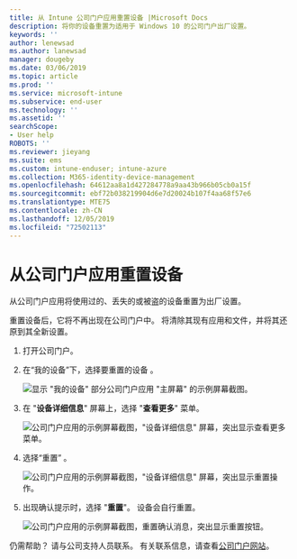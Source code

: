 ```yaml
---
title: 从 Intune 公司门户应用重置设备 |Microsoft Docs
description: 将你的设备重置为适用于 Windows 10 的公司门户出厂设置。
keywords: ''
author: lenewsad
ms.author: lanewsad
manager: dougeby
ms.date: 03/06/2019
ms.topic: article
ms.prod: ''
ms.service: microsoft-intune
ms.subservice: end-user
ms.technology: ''
ms.assetid: ''
searchScope:
- User help
ROBOTS: ''
ms.reviewer: jieyang
ms.suite: ems
ms.custom: intune-enduser; intune-azure
ms.collection: M365-identity-device-management
ms.openlocfilehash: 64612aa8a1d427284778a9aa43b966b05cb0a15f
ms.sourcegitcommit: ebf72b038219904d6e7d20024b107f4aa68f57e6
ms.translationtype: MTE75
ms.contentlocale: zh-CN
ms.lasthandoff: 12/05/2019
ms.locfileid: "72502113"
---
```

# <a name="reset-device-from-the-company-portal-app"></a>从公司门户应用重置设备  

从公司门户应用将使用过的、丢失的或被盗的设备重置为出厂设置。  

重置设备后，它将不再出现在公司门户中。 将清除其现有应用和文件，并将其还原到其全新设置。  


1. 打开公司门户。  
2. 在“我的设备”下，选择要重置的设备  。   

    ![显示 "我的设备" 部分公司门户应用 "主屏幕" 的示例屏幕截图。](./media/1802-cp-app-windows-home.png)  

3. 在 "**设备详细信息**" 屏幕上，选择 "**查看更多**" 菜单。  

    ![公司门户应用的示例屏幕截图，"设备详细信息" 屏幕，突出显示查看更多菜单。](./media/1802-cp-app-windows-device-details.png)  

4. 选择“重置”  。  

     ![公司门户应用的示例屏幕截图，"设备详细信息" 屏幕，突出显示重置操作。 ](./media/1802-cp-app-windows-device-details-reset.png)  

5. 出现确认提示时，选择 "**重置**"。 设备会自行重置。  

     ![公司门户应用的示例屏幕截图，重置确认消息，突出显示重置按钮。 ](./media/1802-cp-app-windows-reset-confirm.png)  

仍需帮助？ 请与公司支持人员联系。 有关联系信息，请查看[公司门户网站](https://go.microsoft.com/fwlink/?linkid=2010980)。  
